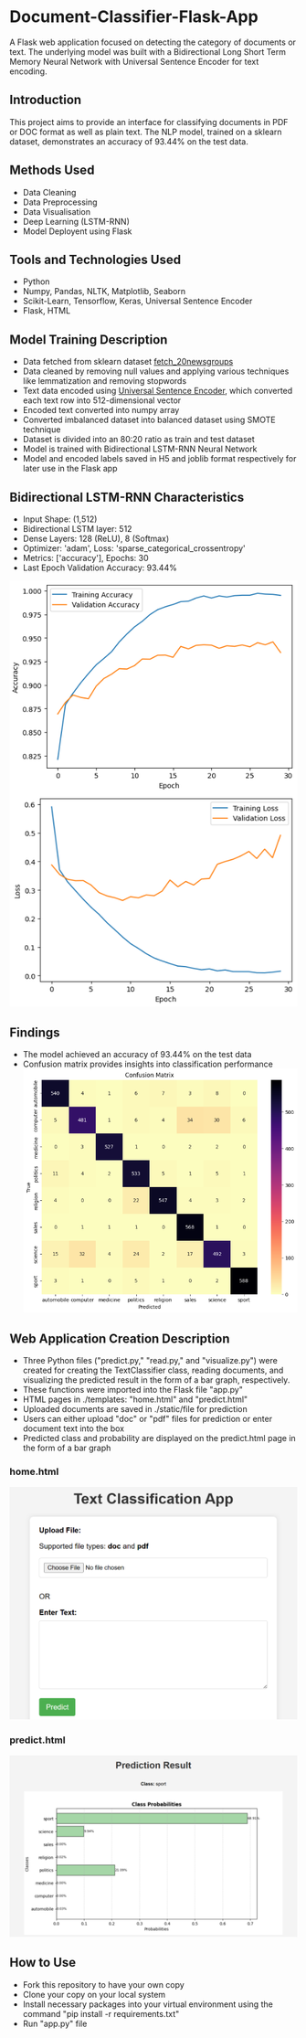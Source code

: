 # Document-Classifier-Flask-App
A Flask web application focused on detecting the category of documents or text. The underlying model was built with a Bidirectional Long Short Term Memory Neural Network with Universal Sentence Encoder for text encoding.

## Introduction
This project aims to provide an interface for classifying documents in PDF or DOC format as well as plain text. The NLP model, trained on a sklearn dataset, demonstrates an accuracy of 93.44% on the test data.

## Methods Used
- Data Cleaning
- Data Preprocessing
- Data Visualisation
- Deep Learning (LSTM-RNN)
- Model Deployent using Flask

## Tools and Technologies Used
- Python
- Numpy, Pandas, NLTK, Matplotlib, Seaborn
- Scikit-Learn, Tensorflow, Keras, Universal Sentence Encoder
- Flask, HTML

## Model Training Description
- Data fetched from sklearn dataset [fetch_20newsgroups](https://scikit-learn.org/stable/modules/generated/sklearn.datasets.fetch_20newsgroups.html)
- Data cleaned by removing null values and applying various techniques like lemmatization and removing stopwords
- Text data encoded using [Universal Sentence Encoder](https://tfhub.dev/google/universal-sentence-encoder/4), which converted each text row into 512-dimensional vector
- Encoded text converted into numpy array
- Converted imbalanced dataset into balanced dataset using SMOTE technique
- Dataset is divided into an 80:20 ratio as train and test dataset
- Model is trained with Bidirectional LSTM-RNN Neural Network
- Model and encoded labels saved in H5 and joblib format respectively for later use in the Flask app

## Bidirectional LSTM-RNN Characteristics
- Input Shape: (1,512)
- Bidirectional LSTM layer: 512
- Dense Layers: 128 (ReLU), 8 (Softmax)
- Optimizer: 'adam', Loss: 'sparse_categorical_crossentropy'
- Metrics: ['accuracy'], Epochs: 30
- Last Epoch Validation Accuracy: 93.44%

![Accuracy and Loss Graph](https://raw.githubusercontent.com/ShamikRana/Document-Classifier/master/Images/accuracy.png)

## Findings
- The model achieved an accuracy of 93.44% on the test data
- Confusion matrix provides insights into classification performance
![Confusion Matrix](https://raw.githubusercontent.com/ShamikRana/Document-Classifier/master/Images/confusion%20matrix.png)

## Web Application Creation Description
- Three Python files ("predict.py," "read.py," and "visualize.py") were created for creating the TextClassifier class, reading documents, and visualizing the predicted result in the form of a bar graph, respectively.
- These functions were imported into the Flask file "app.py"
- HTML pages in ./templates: "home.html" and "predict.html"
- Uploaded documents are saved in ./static/file for prediction
- Users can either upload "doc" or "pdf" files for prediction or enter document text into the box
- Predicted class and probability are displayed on the predict.html page in the form of a bar graph
### home.html
![Home Page](https://raw.githubusercontent.com/ShamikRana/Document-Classifier/master/Images/home.png)
### predict.html
![Prediction Page](https://raw.githubusercontent.com/ShamikRana/Document-Classifier/master/Images/predict.png)

## How to Use
- Fork this repository to have your own copy
- Clone your copy on your local system
- Install necessary packages into your virtual environment using the command "pip install -r requirements.txt"
- Run "app.py" file
